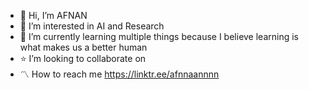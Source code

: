 - 👋 Hi, I’m AFNAN
- 📝 I’m interested in AI and Research
- 🍂 I’m currently learning multiple things because I believe learning is what makes us a better human
- ⭐ I’m looking to collaborate on 
- 〽️ How to reach me  https://linktr.ee/afnnaannnn

